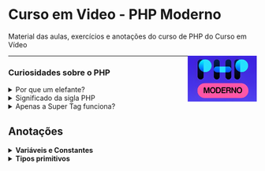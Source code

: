 
# Curso em Video - PHP Moderno


Material das aulas, exercícios e anotações do curso de PHP do Curso em Vídeo

<img src="imgs/phpmoderno_icon.jpg" width=140px align="right">


---


### Curiosidades sobre o PHP

<details>
    <summary>Por que um elefante?</summary>
    <br>
    Pois <a href="https://www.instagram.com/vincentpontier/"">Vincent</a> (criador do mascote), achou que as letras da sigla PHP, olhadas de um certo ângulo, parecia um elefante.
    <br>
    <img src="imgs/elephpant.png" width="130px">
</details>

<details>
    <summary>Significado da sigla PHP</summary>
    <br>
    <b>P</b>HP <b>H</b>ypertext <b>P</b>reprocessor.
</details>


<details>
    <summary>Apenas a Super Tag funciona?</summary>
    <br>

Não! no PHP existe outras 4 formas de colocar um código PHP dentro do HTML, além da forma mais comum, sendo a Super tag (`<?php ?>`). Entretanto, é recomendado utilizar a Super tag.



| Nome            | Código                              | Como utilizar                                                                  |
|  ---            | ---                                 | ---                                                                            |
| Short open tag  | `<? ?>`                             | Precisa habilitar *"short_open-tag"* no `php.ini`                              |
| Short open tag  | `<?= ?>`                            | Habilitada da mesma forma do item acima e **substitui o comando `echo`**       |
| Asp tags        | `<% %>`                             | Precisa habilitar *"asp_tags"* no `php.ini` e utilizar a versão **PHP <= 5.6** |
| Marca de script | `<script language="php"> </script>` | Apenas para **PHP <= 5.6.40**                                                  |

</details>
<!-- Curiosidades sobre o PHP -->



## Anotações
<details>
    <summary>
    <b>Variáveis e Constantes</b>
    </summary>

As variáveis e constantes são espaços na memória, onde podemos armazenar valores e consulta-los quando quisermos. Porém, os valores nas `variáveis podem variar`, e os valores nas `constantes não variam`.

| Como declarar | Exemplo                 |
| ---           | ---                     |
| `$nome`       | `$nome = 'Henrique'`    |
| `const PAIS`  | `const PAIS = 'Brasil'` |

*Obs: o nome das variáveis e constantes podem contem acentos, embora não seja uma boa prática.*

#### Regras para nomes indentificadores

1. Variáveis sempre começam com o **símbolo `$`**.
2. O segundo carácter (após o `$`) pode ser **letra** ou **símbolo**.
3. O terceiro pode ser **[a-z]**, **[A-Z]**, **[0-9]** e **[_]**.
4. Aceita caracteres da tabela **ASCII** a partir de **128**.
5. Aceita caracteres acentuados como **á**, **õ**, **ç**.
6. A linguagem é **case sensitive** em relação aos nomes.
7. Nomes especiais (indentificadores reservados) como o `$this` não podem ser usados.

#### Recomendações para dar nomes 

1. Tente dar nomes **claros** e de **fácil** identificação
1. Evite nomes muito **curtos** ou **longos**
1. Defina um **padrão** e siga em todo o projeto
1. Para **variáveis**, dê preferência a letras **minúsculas**
1. Para **constantes**, dê preferências a letras **maiúsculas**
1. Use **camelCase** para métodos e atributos
1. Use **SNAKE_CASE** para nomear constantes
</details>


<details>
    <summary><b>Tipos primitivos</b></summary>

#### Tipos primitivos escalares

| Nome da variável | Valor   | Tipo                                                              | Definição                                                                                                     |
| ---              | ---     | ---                                                               | ---                                                                                                           |
| `$sobrenome`     | "Silva" | **String**                                                        | Sequência de letras, números e símbolos, sempre representadas entre aspas                                     |
| `$idade`         | 34      | **Int** ou **integer**                                            | Um valor numérico Inteiro, aquele que vem sem a parte decimal.                                                |
| `$peso`          | 85.9    | **Float**, **double** ou **real**. *Real* apenas no *PHP < 7.4*   | Um valor numérico Real, que vem com a parte decimal, depois do ponto flutuante.                               |
| `$casado`        | true    | **Bool** ou **boolean**                                           | Um valor lógico ou Booleano, que aceita apenas os valores verdadeiro ou falso (**true** ou **false**).        |


#### > 10 Exemplos 

| Valor     | Resposta   |
| ---       | ---        |
| `"RJ"`    | `string`   |
| `3.1415 ` | `float`    |
| `17`      | `int`      |
| `true`    | `bool`     |
| `""`      | `atring`   |
| `-19`     | `int`      |
| `"fase"`  | `"string"` |
| `0x1A`    | `int`      | 
| `3e2`     | `float`    |
| `"1024"`  | `string`   |

**Obs:**
- hexadecimal: 0x
- Binário: 0b
- Octal: 0o

</details>

<!-- <details>
    <summary><b></b></summary>


</details> -->

<!-- Anotações -->